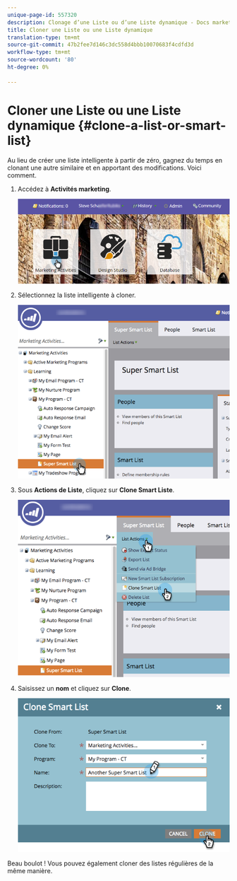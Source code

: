 ```yaml
---
unique-page-id: 557320
description: Clonage d’une Liste ou d’une Liste dynamique - Docs marketing - Documentation du produit
title: Cloner une Liste ou une Liste dynamique
translation-type: tm+mt
source-git-commit: 47b2fee7d146c3dc558d4bbb10070683f4cdfd3d
workflow-type: tm+mt
source-wordcount: '80'
ht-degree: 0%

---
```



# Cloner une Liste ou une Liste dynamique {#clone-a-list-or-smart-list}

Au lieu de créer une liste intelligente à partir de zéro, gagnez du temps en clonant une autre  similaire et en apportant des modifications. Voici comment.

1. Accédez à **Activités marketing**.

   ![](assets/login-marketing-activities.png)

1. Sélectionnez la liste intelligente à cloner.

   ![](assets/smartlist-find.png)

1. Sous **Actions de Liste**, cliquez sur **Clone Smart Liste**.

   ![](assets/clonesmartlist-hands.png)

1. Saisissez un **nom** et cliquez sur **Clone**.

   ![](assets/supersmartlist-clonewindow.png)

Beau boulot ! Vous pouvez également cloner des listes régulières de la même manière.
